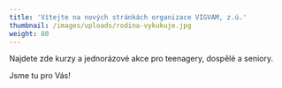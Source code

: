 ```yaml
---
title: 'Vítejte na nových stránkách organizace VIGVAM, z.ú.'
thumbnail: /images/uploads/rodina-vykukuje.jpg
weight: 80
---
```

Najdete zde kurzy a jednorázové akce pro teenagery, dospělé a seniory.

Jsme tu pro Vás!
